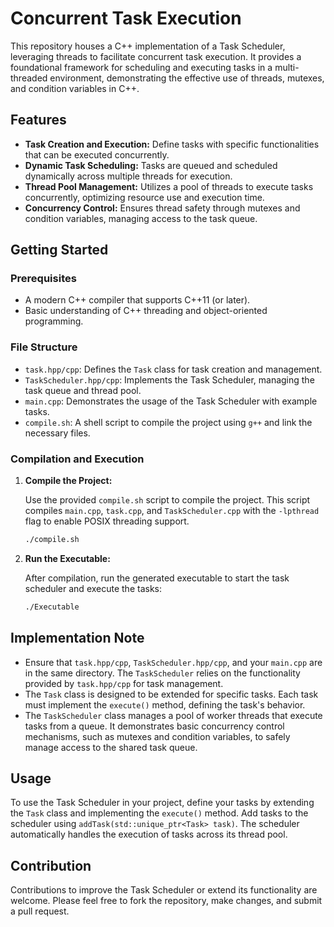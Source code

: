 
# Concurrent Task Execution

This repository houses a C++ implementation of a Task Scheduler, leveraging threads to facilitate concurrent task execution. It provides a foundational framework for scheduling and executing tasks in a multi-threaded environment, demonstrating the effective use of threads, mutexes, and condition variables in C++.

## Features

- **Task Creation and Execution:** Define tasks with specific functionalities that can be executed concurrently.
- **Dynamic Task Scheduling:** Tasks are queued and scheduled dynamically across multiple threads for execution.
- **Thread Pool Management:** Utilizes a pool of threads to execute tasks concurrently, optimizing resource use and execution time.
- **Concurrency Control:** Ensures thread safety through mutexes and condition variables, managing access to the task queue.

## Getting Started

### Prerequisites

- A modern C++ compiler that supports C++11 (or later).
- Basic understanding of C++ threading and object-oriented programming.

### File Structure

- `task.hpp/cpp`: Defines the `Task` class for task creation and management.
- `TaskScheduler.hpp/cpp`: Implements the Task Scheduler, managing the task queue and thread pool.
- `main.cpp`: Demonstrates the usage of the Task Scheduler with example tasks.
- `compile.sh`: A shell script to compile the project using `g++` and link the necessary files.

### Compilation and Execution

1. **Compile the Project:**

   Use the provided `compile.sh` script to compile the project. This script compiles `main.cpp`, `task.cpp`, and `TaskScheduler.cpp` with the `-lpthread` flag to enable POSIX threading support.

   ```bash
   ./compile.sh
   ```

2. **Run the Executable:**

   After compilation, run the generated executable to start the task scheduler and execute the tasks:

   ```bash
   ./Executable
   ```

## Implementation Note

- Ensure that `task.hpp/cpp`, `TaskScheduler.hpp/cpp`, and your `main.cpp` are in the same directory. The `TaskScheduler` relies on the functionality provided by `task.hpp/cpp` for task management.
- The `Task` class is designed to be extended for specific tasks. Each task must implement the `execute()` method, defining the task's behavior.
- The `TaskScheduler` class manages a pool of worker threads that execute tasks from a queue. It demonstrates basic concurrency control mechanisms, such as mutexes and condition variables, to safely manage access to the shared task queue.

## Usage

To use the Task Scheduler in your project, define your tasks by extending the `Task` class and implementing the `execute()` method. Add tasks to the scheduler using `addTask(std::unique_ptr<Task> task)`. The scheduler automatically handles the execution of tasks across its thread pool.

## Contribution

Contributions to improve the Task Scheduler or extend its functionality are welcome. Please feel free to fork the repository, make changes, and submit a pull request.
